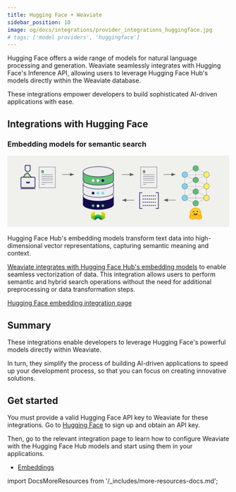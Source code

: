 ```yaml
---
title: Hugging Face + Weaviate
sidebar_position: 10
image: og/docs/integrations/provider_integrations_huggingface.jpg
# tags: ['model providers', 'huggingface']
---
```


Hugging Face offers a wide range of models for natural language processing and generation. Weaviate seamlessly integrates with Hugging Face's Inference API, allowing users to leverage Hugging Face Hub's models directly within the Weaviate database.

These integrations empower developers to build sophisticated AI-driven applications with ease.

## Integrations with Hugging Face

### Embedding models for semantic search

![Embedding integration illustration](../_includes/integration_huggingface_embedding.png)

Hugging Face Hub's embedding models transform text data into high-dimensional vector representations, capturing semantic meaning and context.

[Weaviate integrates with Hugging Face Hub's embedding models](./embeddings.md) to enable seamless vectorization of data. This integration allows users to perform semantic and hybrid search operations without the need for additional preprocessing or data transformation steps.

[Hugging Face embedding integration page](./embeddings.md)

## Summary

These integrations enable developers to leverage Hugging Face's powerful models directly within Weaviate.

In turn, they simplify the process of building AI-driven applications to speed up your development process, so that you can focus on creating innovative solutions.

## Get started

You must provide a valid Hugging Face API key to Weaviate for these integrations. Go to [Hugging Face](https://huggingface.co/docs/api-inference/en/quicktour) to sign up and obtain an API key.

Then, go to the relevant integration page to learn how to configure Weaviate with the Hugging Face Hub models and start using them in your applications.

- [Embeddings](./embeddings.md)

import DocsMoreResources from '/_includes/more-resources-docs.md';

<DocsMoreResources />
